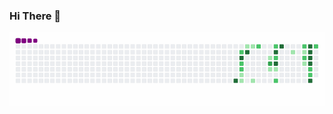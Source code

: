 ### Hi There 👋

![snake gif](https://github.com/SergioSemprebom/Cobrinha/blob/output/github-contribution-grid-snake.gif)

<!--
**SergiSemprebom** is a ✨ _special_ ✨ repository because its `README.md` (this file)  appears on your GitHub profile.

